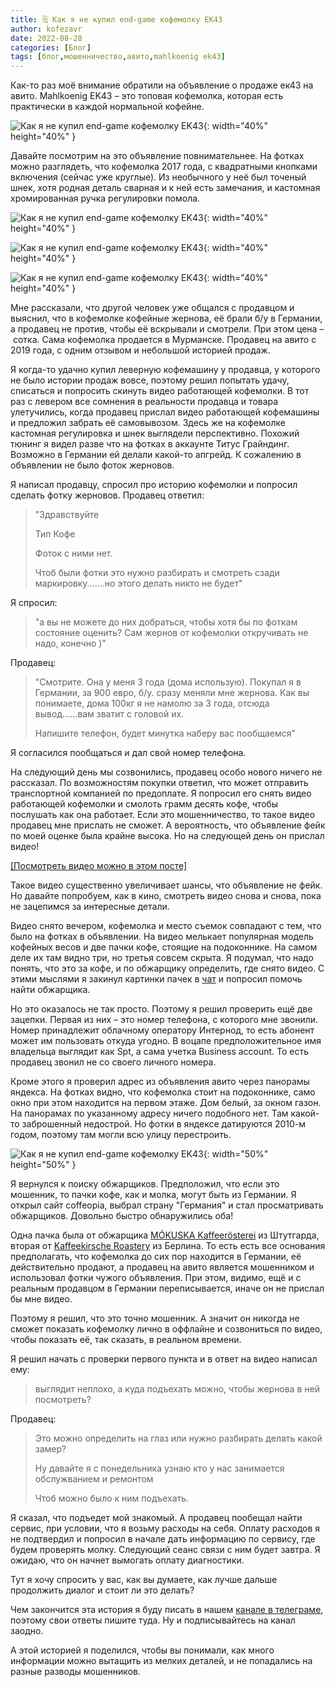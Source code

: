 ```yaml
---
title: 🗒 Как я не купил end-game кофемолку EK43
author: kofezavr
date: 2022-08-28
categories: [Блог]
tags: [блог,мошенничество,авито,mahlkoenig ek43]
--- 
```


Как-то раз моё внимание обратили на объявление о продаже ек43 на авито. Mahlkoenig EK43 – это топовая кофемолка, которая есть практически в каждой нормальной кофейне. 

![Как я не купил end-game кофемолку EK43](/assets/img/posts/22/08/ek43-scam-04.jpg){: width="40%" height="40%" } 
<!--more-->

Давайте посмотрим на это объявление повнимательнее. На фотках можно разглядеть, что кофемолка 2017 года, с квадратными кнопками включения (сейчас уже круглые). Из необычного у неё был точеный шнек, хотя родная деталь сварная и к ней есть замечания, и кастомная хромированная ручка регулировки помола. 

![Как я не купил end-game кофемолку EK43](/assets/img/posts/22/08/ek43-scam-03.jpg){: width="40%" height="40%" }

![Как я не купил end-game кофемолку EK43](/assets/img/posts/22/08/ek43-scam-05.jpg){: width="40%" height="40%" } 

![Как я не купил end-game кофемолку EK43](/assets/img/posts/22/08/ek43-scam-02.jpg){: width="40%" height="40%" }

Мне рассказали, что другой человек уже общался с продавцом и выяснил, что в кофемолке кофейные жернова, её брали б/у в Германии, а продавец не против, чтобы её вскрывали и смотрели. При этом цена – сотка. Сама кофемолка продается в Мурманске. Продавец на авито с 2019 года, с одним отзывом и небольшой историей продаж. 

Я когда-то удачно купил леверную кофемашину у продавца, у которого не было истории продаж вовсе, поэтому решил попытать удачу, списаться и попросить скинуть видео работающей кофемолки. В тот раз с левером все сомнения в реальности продавца и товара улетучились, когда продавец прислал видео работающей кофемашины и предложил забрать её самовывозом. Здесь же на кофемолке кастомная регулировка и шнек выглядели перспективно. Похожий тюнинг я видел разве что на фотках в аккаунте Титус Грайндинг. Возможно в Германии ей делали какой-то апгрейд. К сожалению в объявлении не было фоток жерновов.

Я написал продавцу, спросил про историю кофемолки и попросил сделать фотку жерновов. Продавец ответил:
> "Здравствуйте
>
> Тип Кофе
>
> Фоток с ними нет.
>
> Чтоб были фотки это нужно разбирать и смотреть сзади маркировку.......но этого делать никто не будет"

Я спросил: 
> "а вы не можете до них добраться, чтобы хотя бы по фоткам состояние оценить? Сам жернов от кофемолки откручивать не надо, конечно )"

Продавец:
> "Смотрите. Она у меня 3 года (дома использую). Покупал я в Германии, за 900 евро, б/у. сразу меняли мне жернова. Как вы понимаете, дома 100кг я не намолю за 3 года, отсюда вывод......вам зватит с головой их.
>
> Напишите телефон, будет минутка наберу вас пообщаемся"

Я согласился пообщаться и дал свой номер телефона.

На следующий день мы созвонились, продавец особо нового ничего не рассказал. По возможностям покупки ответил, что может отправить транспортной компанией по предоплате. Я попросил его снять видео работающей кофемолки и смолоть грамм десять кофе, чтобы послушать как она работает. Если это мошенничество, то такое видео продавец мне прислать не сможет. А вероятность, что объявление фейк по моей оценке была крайне высока. Но на следующей день он прислал видео!

[[Посмотреть видео можно в этом посте]](https://t.me/coffeesaurus/466)

Такое видео существенно увеличивает шансы, что объявление не фейк. Но давайте попробуем, как в кино, смотреть видео снова и снова, пока не зацепимся за интересные детали.

Видео снято вечером, кофемолка и место съемок совпадают с тем, что было на фотках в объявлении. На видео мелькает популярная модель кофейных весов и две пачки кофе, стоящие на подоконнике. На самом деле их там видно три, но третья совсем скрыта. Я подумал, что надо понять, что это за кофе, и по обжарщику определить, где снято видео. С этими мыслями я закинул картинки пачек в [чат](https://t.me/kofezavr/622796) и попросил помочь найти обжарщика.

Но это оказалось не так просто. Поэтому я решил проверить ещё две зацепки. Первая из них – это номер телефона, с которого мне звонили. Номер принадлежит облачному оператору Интернод, то есть абонент может им пользовать откуда угодно. В воцапе предположительное имя владельца выглядит как Spt, а сама учетка Business account. То есть продавец звонил не со своего личного номера.

Кроме этого я проверил адрес из объявления авито через панорамы яндекса. На фотках видно, что кофемолка стоит на подоконнике, само окно при этом находится на первом этаже. Дом белый, за окном газон. На панорамах по указанному адресу ничего подобного нет. Там какой-то заброшенный недострой. Но фотки в яндексе датируются 2010-м годом, поэтому там могли всю улицу перестроить.

![Как я не купил end-game кофемолку EK43](/assets/img/posts/22/08/ek43-scam-01.jpg){: width="50%" height="50%" }

Я вернулся к поиску обжарщиков. Предположил, что если это мошенник, то пачки кофе, как и молка, могут быть из Германии. Я открыл сайт coffeopia, выбрал страну "Германия" и стал просматривать обжарщиков. Довольно быстро обнаружились оба! 

Одна пачка была от обжарщика [MÓKUSKA Kaffeerösterei](https://t.me/kofezavr/622872) из Штутгарда, вторая от [Kaffeekirsche Roastery](https://t.me/kofezavr/622878) из Берлина. То есть есть все основания предполагать, что кофемолка до сих пор находится в Германии, её действительно продают, а продавец на авито является мошенником и использовал фотки чужого объявления. При этом, видимо, ещё и с реальным продавцом в Германии переписывается, иначе он не прислал бы мне видео.

Поэтому я решил, что это точно мошенник. А значит он никогда не сможет показать кофемолку лично в оффлайне и созвониться по видео, чтобы показать её, так сказать, в реальном времени. 

Я решил начать с проверки первого пункта и в ответ на видео написал ему:
> выглядит неплохо, а куда подъехать можно, чтобы жернова в ней посмотреть?

Продавец:
> Это можно определить на глаз или нужно разбирать делать какой замер?
>
> Ну давайте я с понедельника узнаю кто у нас занимается обслужванием и ремонтом
>
> Чтоб можно было к ним подъехать.

Я сказал, что подъедет мой знакомый. А продавец пообещал найти сервис, при условии, что я возьму расходы на себя. Оплату расходов я не подтвердил и попросил в начале дать информацию по сервису, где будем проверять молку. Следующий сеанс связи с ним будет завтра. Я ожидаю, что он начнет вымогать оплату диагностики.

Тут я хочу спросить у вас, как вы думаете, как лучше дальше продолжить диалог и стоит ли это делать?

Чем закончится эта история я буду писать в нашем [канале в телеграме](https://t.me/coffeesaurus/466), поэтому свои ответы пишите туда. Ну и подписывайтесь на канал заодно.

А этой историей я поделился, чтобы вы понимали, как много информации можно вытащить из мелких деталей, и не попадались на разные разводы мошенников.
